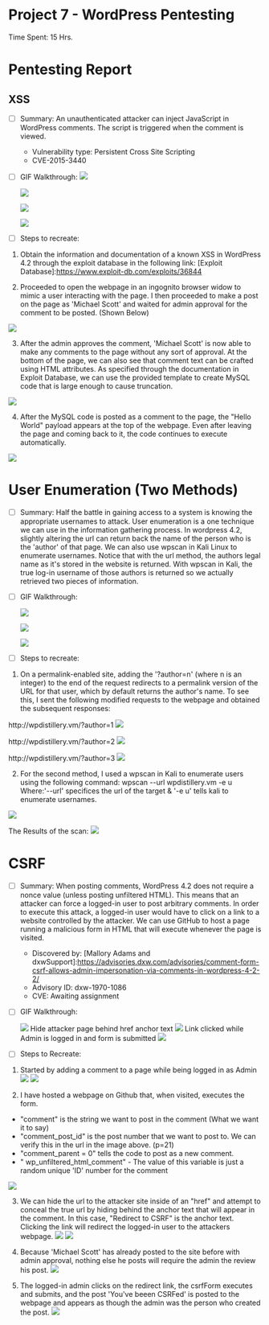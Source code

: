 # Project 7 - WordPress Pentesting

Time Spent: 15 Hrs.

# Pentesting Report

## XSS 
- [ ] Summary: An unauthenticated attacker can inject JavaScript in WordPress comments. The script is triggered when the comment is viewed.
    - Vulnerability type: Persistent Cross Site Scripting
    - CVE-2015-3440
   
- [ ] GIF Walkthrough:
    ![](xss1gif.gif)
    
    ![](xss2.gif)
    
    ![](xss3.gif)
    
    ![](xss4.gif)

- [ ] Steps to recreate: 

1. Obtain the information and documentation of a known XSS in WordPress 4.2 through the exploit database in the following         link: [Exploit Database]:https://www.exploit-db.com/exploits/36844

2. Proceeded to open the webpage in an ingognito browser widow to mimic a user interacting with the page. I then proceeded to make a post on the page as 'Michael Scott' and waited for admin approval for the comment to be posted. (Shown Below)

![](step1xss.png)

3. After the admin approves the comment, 'Michael Scott' is now able to make any comments to the page without any sort of approval.  At the bottom of the page, we can also see that comment text can be crafted using HTML attributes.  As specified through the documentation in Exploit Database, we can use the provided template to create MySQL code that is large enough to cause truncation.

![](step2xss.png)

4. After the MySQL code is posted as a comment to the page, the "Hello World" payload appears at the top of the webpage.  Even after leaving the page and coming back to it, the code continues to execute automatically.

![](step3xss.png)


# User Enumeration (Two Methods)

- [ ] Summary: Half the battle in gaining access to a system is knowing the appropriate usernames to attack.  User enumeration is a one technique we can use in the information gathering process.  In wordpress 4.2, slightly altering the url can return back the name of the person who is the 'author' of that page.  We can also use wpscan in Kali Linux to enumerate usernames.  Notice that with the url method, the authors legal name as it's stored in the website is returned.  With wpscan in Kali, the true log-in username of those authors is returned so we actually retrieved two pieces of information. 

- [ ] GIF Walkthrough:

    ![](ue1.gif)
    
    ![](ue2.gif)
    
    ![](ue3.gif)

- [ ] Steps to recreate:

1. On a permalink-enabled site, adding the '?author=n' (where n is an integer) to the end of the request redirects to a permalink version of the URL for that user, which by default returns the author's name.  To see this, I sent the following modified requests to the webpage and obtained the subsequent responses:

http://<i></i>wpdistillery.vm/?author=1
![](enum1.png)

http://<i></i>wpdistillery.vm/?author=2
![](enum2.png)

http://<i></i>wpdistillery.vm/?author=3
![](enum3.png)


2. For the second method, I used a wpscan in Kali to enumerate users using the following command:
    wpscan --url wpdistillery.vm -e u    
    Where:'--url' specifices the url of the target & '-e u' tells kali to enumerate usernames.
    
![](wpscan1.png)

The Results of the scan:
![](wpscan2.png)
    

# CSRF

- [ ] Summary: When posting comments, WordPress 4.2 does not require a nonce value (unless posting unfiltered HTML). This means that an attacker can force a logged-in user to post arbitrary comments.  In order to execute this attack, a logged-in user would have to click on a link to a website controlled by the attacker.  We can use GitHub to host a page running a malicious form in HTML that will execute whenever the page is visited.

  - Discovered by: [Mallory Adams and dxwSupport]:https://advisories.dxw.com/advisories/comment-form-csrf-allows-admin-impersonation-via-comments-in-wordpress-4-2-2/
  - Advisory ID: dxw-1970-1086
  - CVE: Awaiting assignment

- [ ] GIF Walkthrough:
  
  ![](csrf1.gif)
  Hide attacker page behind href anchor text
  ![](csrf2.gif)
  Link clicked while Admin is logged in and form is submitted
  ![](csrf3.gif)
  

- [ ] Steps to Recreate:

1. Started by adding a comment to a page while being logged in as Admin
![](csrf1.png)
![](csrf2.png)

2. I have hosted a webpage on Github that, when visited, executes the form.  
  * "comment" is the string we want to post in the comment (What we want it to say)
  * "comment_post_id" is the post number that we want to post to.  We can verify this in the url in the image above. (p=21)
  * "comment_parent = 0" tells the code to post as a new comment.
  * " wp_unfiltered_html_comment" - The value of this variable is just a random unique 'ID' number for the comment
  
![](csrf3.png)

3. We can hide the url to the attacker site inside of an "href" and attempt to conceal the true url by hiding behind the anchor text that will appear in the comment.  In this case, "Redirect to CSRF" is the anchor text.  Clicking the link will redirect the logged-in user to the attackers webpage.
![](csrf4.png)
![](csrf5.png)

4. Because 'Michael Scott' has already posted to the site before with admin approval, nothing else he posts will require the admin the review his post.
![](csrf6.png)

5. The logged-in admin clicks on the redirect link, the csrfForm executes and submits, and the post 'You've beeen CSRFed' is posted to the webpage and appears as though the admin was the person who created the post.
![](csrf7.png)
